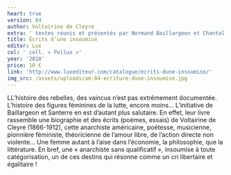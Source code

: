 ```yaml
---
heart: true
version: 84
author: Voltairine de Cleyre
extra: ' textes réunis et présentés par Normand Baillargeon et Chantal Santerre'
title: Écrits d’une insoumise
editor: Lux
col: ' coll. « Pollux »'
year: '2018'
price: 10 €
link: 'http://www.luxediteur.com/catalogue/ecrits-dune-insoumise/'
img_src: /assets/uploads/am-84-ecriture-dune-insoumise.jpg
---
```

LL’histoire des rebelles, des vaincus n’est pas extrêmement documentée. L’histoire des figures féminines de la lutte, encore moins... L’initiative de Baillargeon et Santerre en est d’autant plus salutaire. En effet, leur livre rassemble une biographie et des écrits (poèmes, essais) de Voltairine de Cleyre (1866-1912), cette anarchiste américaine, poétesse, musicienne, pionnière féministe, théoricienne de l’amour libre, de l’action directe non violente… Une femme autant à l’aise dans l’économie, la philosophie, que la littérature. En bref, une « anarchiste sans qualificatif », insoumise à toute catégorisation, un de ces destins qui résonne comme un cri libertaire et égalitaire !
